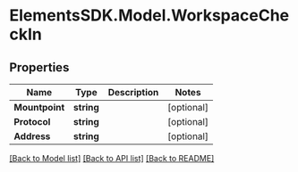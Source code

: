 # ElementsSDK.Model.WorkspaceCheckIn

## Properties

Name | Type | Description | Notes
------------ | ------------- | ------------- | -------------
**Mountpoint** | **string** |  | [optional] 
**Protocol** | **string** |  | [optional] 
**Address** | **string** |  | [optional] 

[[Back to Model list]](../README.md#documentation-for-models) [[Back to API list]](../README.md#documentation-for-api-endpoints) [[Back to README]](../README.md)

